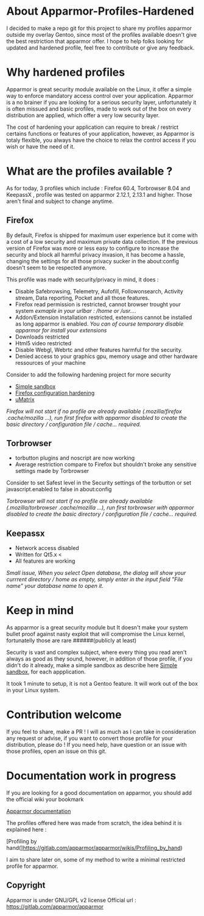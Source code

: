 # About Apparmor-Profiles-Hardened

I decided to make a repo git for this project to share my profiles apparmor outside my overlay Gentoo, since most of the profiles available doesn't give the best restriction that apparmor offer.
I hope to help folks looking for updated and hardened profile, feel free to contribute or give any feedback. 

# Why hardened profiles

Apparmor is great security module available on the Linux, it offer a simple way to enforce mandatory access control over your application. Apparmor is a no brainer if you are looking for a
serious security layer, unfortunately it is often missued and basic profiles, made to work out of the box on every distribution are applied, which offer a very low security layer.

The cost of hardening your application can require to break / restrict certains functions or features of your application, however, as Apparmor is totaly flexible, you always have the choice to relax the control
access if you wish or have the need of it.
 
# What are the profiles available ?

As for today, 3 profiles which include : Firefox 60.4, Torbrowser 8.04 and KeepassX , profile was tested on apparmor 2.12.1, 2.13.1 and higher. Those aren't final and subject to change anytime.
 
## Firefox

By default, Firefox is shipped for maximum user experience but it come with a cost of a low security and maximum private data collection. If the previous version of Firefox was more or less easy to configure to increase the security 
and block all harmful privacy invasion, it has become a hassle, changing the settings for all those privacy sucker in the about:config doesn't seem to be respected anymore. 

This profile was made with security/privacy in mind, it does :

* Disable Safebrowsing, Telemetry, Aufofill, Followonsearch, Activity stream, Data reporting, Pocket and all those features.
* Firefox read permission is restricted, cannot browser trought your system *exmaple in your urlbar : /home or /usr....*
* Addon/Extension installation restricted, extensions cannot  be installed as long apparmor is enabled. *You can of course temporary disable apparmor for install your extensions*
* Downloads restricted 
* Html5 video restricted 
* Disable Webgl, Webrtc and other features harmful for the security.
* Denied access to your graphics gpu, memory usage and other hardware ressources of your machine



Consider to add the following hardening project for more security 


* [Simple sandbox](https://wiki.gentoo.org/wiki/Simple_sandbox)
* [Firefox configuration hardening](https://github.com/pyllyukko/user.js/)
* [uMatrix](https://github.com/gorhill/uMatrix )

*Firefox will not start if no profile are already available (.mozilla/firefox .cache/mozilla ...), run first firefox with apparmor disabled to create the basic directory / configuration file / cache... required.*



## Torbrowser

- torbutton plugins and noscript are now working
- Average restriction compare to Firefox but shouldn't broke any sensitive settings made by Torbrowser

Consider to set Safest level in the Security settings of the torbutton or set javascript.enabled to false in about:config

*Torbrowser will not start if no profile are already available (.mozilla/torbrowser .cache/mozilla ...), run first torbrowser with apparmor disabled to create the basic directory / configuration file / cache... required.*



## Keepassx

- Network access disabled 
- Written for Qt5.x <
- All features are working

*Small issue, When you select Open database, the dialog will show your currrent directory / home as empty, simply enter in the input field "File name" your database name to open it.*



# Keep in mind

As apparmor is a great security module but It doesn't make your system bullet proof against nasty exploit that will compromise the Linux kernel, fortunatelly those are rare ######(publicly at least)

Security is vast and complex subject, where every thing you read aren't always as good as they sound, however, in addition of those profile, if you didn't do it already, make a simple sandbox 
as describe here [Simple sandbox](https://wiki.gentoo.org/wiki/Simple_sandbox), for each appplication.

It took 1 minute to setup, it is not a Gentoo feature. It will work out of the box in your Linux system.


# Contribution welcome

If you feel to share, make a PR ! I will as much as I can take in consideration any request or advise, if you want to convert those profile for your distribution, please do ! 
 If you need help, have question or an issue with those profiles, open an issue on this git.


# Documentation work in progress

If you are looking for a good documentation on apparmor, you should add the official wiki your bookmark

[Apparmor documentation](https://gitlab.com/apparmor/apparmor/wikis/Documentation)

The profiles offered here was made from scratch, the idea behind it is explained here :

[Profiling by hand(]https://gitlab.com/apparmor/apparmor/wikis/Profiling_by_hand)

I aim to share later on, some of my method to write a minimal restricted profile for apparmor.


## Copyright

Apparmor is under GNU/GPL v2 license
Official url : https://gitlab.com/apparmor/apparmor
